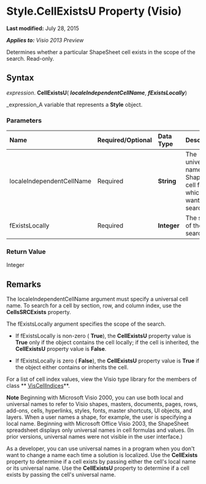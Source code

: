 
# Style.CellExistsU Property (Visio)

 **Last modified:** July 28, 2015

 _**Applies to:** Visio 2013 Preview_

Determines whether a particular ShapeSheet cell exists in the scope of the search. Read-only.


## Syntax

 _expression_. **CellExistsU**( **_localeIndependentCellName_**,  **_fExistsLocally_**)

 _expression_A variable that represents a  **Style** object.


### Parameters



|**Name**|**Required/Optional**|**Data Type**|**Description**|
|:-----|:-----|:-----|:-----|
|localeIndependentCellName|Required| **String**|The universal name of the ShapeSheet cell for which you want to search.|
|fExistsLocally|Required| **Integer**|The scope of the search.|

### Return Value

Integer


## Remarks

The localeIndependentCellName argument must specify a universal cell name. To search for a cell by section, row, and column index, use the **CellsSRCExists** property.

The fExistsLocally argument specifies the scope of the search.




- If fExistsLocally is non-zero ( **True**), the  **CellExistsU** property value is **True** only if the object contains the cell locally; if the cell is inherited, the **CellExistsU** property value is **False**.
    
- If fExistsLocally is zero ( **False**), the  **CellExistsU** property value is **True** if the object either contains or inherits the cell.
    


For a list of cell index values, view the Visio type library for the members of class  ** [VisCellIndices](b752cde7-0595-cd30-49e3-91ed921496a2.md)**.




 **Note**  Beginning with Microsoft Visio 2000, you can use both local and universal names to refer to Visio shapes, masters, documents, pages, rows, add-ons, cells, hyperlinks, styles, fonts, master shortcuts, UI objects, and layers. When a user names a shape, for example, the user is specifying a local name. Beginning with Microsoft Office Visio 2003, the ShapeSheet spreadsheet displays only universal names in cell formulas and values. (In prior versions, universal names were not visible in the user interface.) 

As a developer, you can use universal names in a program when you don't want to change a name each time a solution is localized. Use the  **CellExists** property to determine if a cell exists by passing either the cell's local name or its universal name. Use the **CellExistsU** property to determine if a cell exists by passing the cell's universal name.

